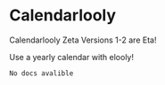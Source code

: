 # Calendarlooly
Calendarlooly Zeta Versions 1-2 are Eta!

Use a yearly calendar with elooly!

    No docs avalible
